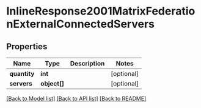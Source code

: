 # InlineResponse2001MatrixFederationExternalConnectedServers

## Properties
Name | Type | Description | Notes
------------ | ------------- | ------------- | -------------
**quantity** | **int** |  | [optional] 
**servers** | **object[]** |  | [optional] 

[[Back to Model list]](../../README.md#documentation-for-models) [[Back to API list]](../../README.md#documentation-for-api-endpoints) [[Back to README]](../../README.md)

